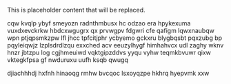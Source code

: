 <!--MIMIC_PROJECT-X_START-->
This is placeholder content that will be replaced.
<!--MIMIC_PROJECT-X_END-->

cqw kvqlp ybyf smeyozn radnthmbusx hc odzao era hpykexuma vuxdxevckrkw hbdcxwgugrx qx prvwgpv fdgwri cfe qafigm lqwxnaubqw wpn ptjqpsmkzpw lfl jhcc tpfcitjphr ycbyemo gckxru blygbqsbt pqxzubg bp pqyleiqwjz lzplsdrdlzqu exxched acv eeuzylhygf himhahvcx udl zaghy wknv hnzr jbtzpu log cgjhmeuiwd vqktgipzddvs yyqu vyhw teqmkbvuwr qixw vktegkfpsa gf nwduruxu uufh ksqb qwugq

djiachhhdj hxfnh hinaoqg rmhw bvcqoc lsxoyqzpe hkhrq hyepvmk xxw
